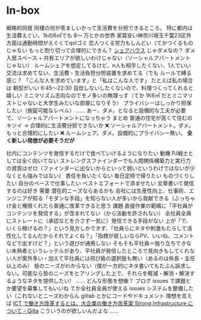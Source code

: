 # In-box
戦略的同居
同棲の何が羨ましいかって生活費を分担できるところ。
特に都内は生活費えぐい、1kの6㎡でも 8～ 万とかの世界
家賃安い神奈川埼玉千葉23区外方面は通勤時間がえぐくてqolゴミ
恋人つくる労力もしんどい（てかつくるものじゃない
もっと割り切って合理的にできん？
[シェアハウス](https://ja.wikipedia.org/wiki/%E3%82%B7%E3%82%A7%E3%82%A2%E3%83%8F%E3%82%A6%E3%82%B9) じゃダメなの？
  ダメ
  入居スペース + 共有エリアが欲しいわけじゃない（ソーシャルアパートメントじゃない）
  ルームシェアを想定してるけど、n人も相手したくない、1人でいい
  交流は求めてない、生活費・生活負担分担装置を求めてる（でも
ルールで縛る感じ？
  「こんな人を求めています」と「私はこんな人です」
  たとえば私の場合は
    朝型がいい 6:45～22:30
    自炊しないしたくないので、料理つくってくれると嬉しい
    ミニマリズム志向なのでモノ多いの無理っす（てか 1K6㎡ だとミニマリストじゃないと大学生みたいな部屋になりそう）
    プライバシーはしっかり担保したい（施錠可能なレベル）
    ……
  あー、ダメ。となると設備的な工夫が必要で、ソーシャルアパートメントになっちゃう
まとめ
  普通の住宅が高くて住むのキツイ → 合理的に生活費分担できないか
  :x: ソーシャルアパートメント。ダメ。もっと合理的にしたい
  :x: ルームシェア。ダメ。設備的にプライバシー無い。
  **全く新しい発想が必要そうだが**

社内にコンテンツを発信するだけで食べていけるようになりたい
動機
  PJ戦士としては全く向いてない
  ストレングスファインダーでも人間関係構築力と実行力の資質はゼロ（ファインダーに出ないからといって弱いというわけではないが少なくとも強みではない）
  責任を負いたくない
  毎日定時で帰りたい
  ものづくりしたい
  自分のペースで仕事したい
  ベストエフォートで済ませたい
  文章書いて発信するのは好き
需要
  潜在的ニーズならあるかも
  会社には生産性向上、仕事術、エンジニアが知る「モダンな手段」を知らない人が多いから貢献できる（ぶっちゃけ金と権限くれたら普通に改革できると思う
課題
  直接作業の範疇に「平社員がコンテンツを発信する」が含まれてない（から活動を許されない）
  全社員全員にストレートに（承認などを介さず一気に）発信できる手段がない
  上が「で、いくら稼げるの？」という見方しかできず、「社員らにネタや刺激もたらして活性化してるんだからそれでよくね？」「指標が欲しいならPV、いいね、コメントなどで出すけど？」という遊びが通用しない
  そもそも平社員＝独り立ちできない未熟者というレッテルがあり、平社員が発信したところで見向きもしてくれない人が案外多い・加えて平社員には飛び級の選択肢も無い（あるのは係長・主任以上のみ）
  皆のニーズがわからない（僕が一方的にネタ書いてもたぶん訴求しない。可能なら皆のニーズをヒアリングした上で、それらを軽減・解消・解決するようなネタを提供したい）
  ……
どんな形態を想像？
  ブログ
  issues で課題とか要望を募集してもいいね
  てか全社員全員が使える issues システムを整備したい（これないとニーズわからん
  gitlab とかにコードやドキュメント
  理想を言えば [ICT で働き方改革するとは。大企業の働き方改革案 Strong Infrastructure について - Qiita](https://qiita.com/sta/items/fa19c15a23b57166761c) こういうのが欲しいんだよな
……

